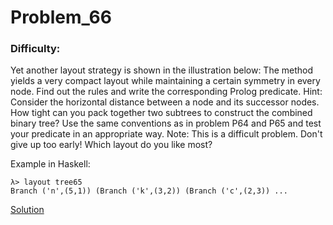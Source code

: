 # Problem_66
### Difficulty: 
Yet another layout strategy is shown in the illustration below:
The method yields a very compact layout while maintaining a certain symmetry in every node. Find out the rules and write the corresponding Prolog predicate. Hint: Consider the horizontal distance between a node and its successor nodes. How tight can you pack together two subtrees to construct the combined binary tree?
Use the same conventions as in problem P64 and P65 and test your predicate in an appropriate way. Note: This is a difficult problem. Don't give up too early!
Which layout do you like most?

Example in Haskell:

```
λ> layout tree65
Branch ('n',(5,1)) (Branch ('k',(3,2)) (Branch ('c',(2,3)) ...
```
[Solution](https://wiki.haskell.org/99_questions/Solutions/66)
